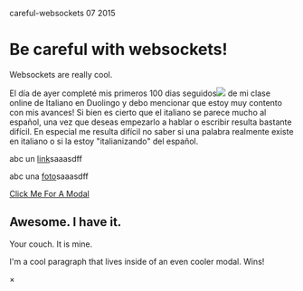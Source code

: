 <permalink>careful-websockets</permalink>
<month>07</month>
<year>2015</year>

# Be careful with websockets!

Websockets are really cool. 


El día de ayer completé mis primeros <a class='mintip'>100 dias seguidos<span><img src='../articles/images/100-days-flame.png'/></span></a> de mi clase online de Italiano en Duolingo y debo mencionar que estoy muy contento con mis avances! Si bien es cierto que el italiano se parece mucho al español, una vez que deseas empezarlo a hablar o escribir resulta bastante difícil. En especial me resulta difícil no saber si una palabra realmente existe en italiano o si la estoy "italianizando" del español.

abc un <a href='http://www.google.com/'>link<i class="fa link fa-external-link"></i></a>saaasdff

abc una <a href='http://www.google.com/'>foto<i class="fa link fa-picture-o"></i></a>saaasdff

<a href="#" data-reveal-id="myModal">Click Me For A Modal</a>

<div id="myModal" class="reveal-modal" data-reveal aria-labelledby="modalTitle" aria-hidden="true" role="dialog">
  <h2 id="modalTitle">Awesome. I have it.</h2>
  <p class="lead">Your couch.  It is mine.</p>
  <p>I'm a cool paragraph that lives inside of an even cooler modal. Wins!</p>
  <a class="close-reveal-modal" aria-label="Close">&#215;</a>
</div>
